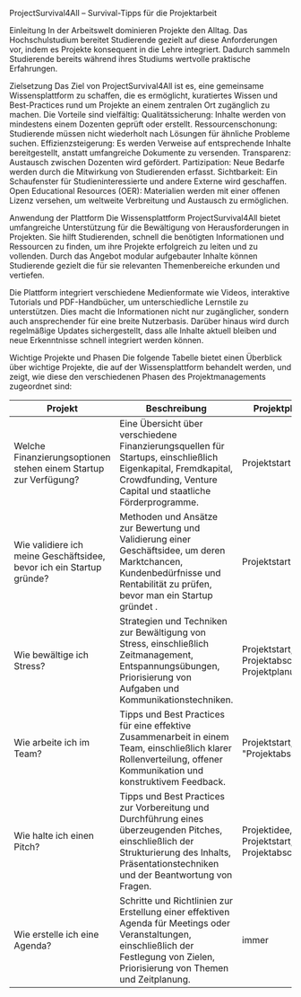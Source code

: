 ProjectSurvival4All – 
Survival-Tipps für die Projektarbeit

Einleitung
In der Arbeitswelt dominieren Projekte den Alltag. Das Hochschulstudium bereitet Studierende gezielt auf diese Anforderungen vor, indem es Projekte konsequent in die Lehre integriert. Dadurch sammeln Studierende bereits während ihres Studiums wertvolle praktische Erfahrungen.

Zielsetzung
Das Ziel von ProjectSurvival4All ist es, eine gemeinsame Wissensplattform zu schaffen, die es ermöglicht, kuratiertes Wissen und Best-Practices rund um Projekte an einem zentralen Ort zugänglich zu machen. Die Vorteile sind vielfältig:
Qualitätssicherung: Inhalte werden von mindestens einem Dozenten geprüft oder erstellt.
Ressourcenschonung: Studierende müssen nicht wiederholt nach Lösungen für ähnliche Probleme suchen.
Effizienzsteigerung: Es werden Verweise auf entsprechende Inhalte bereitgestellt, anstatt umfangreiche Dokumente zu versenden.
Transparenz: Austausch zwischen Dozenten wird gefördert.
Partizipation: Neue Bedarfe werden durch die Mitwirkung von Studierenden erfasst.
Sichtbarkeit: Ein Schaufenster für Studieninteressierte und andere Externe wird geschaffen.
Open Educational Resources (OER): Materialien werden mit einer offenen Lizenz versehen, um weltweite Verbreitung und Austausch zu ermöglichen.

Anwendung der Plattform
Die Wissensplattform ProjectSurvival4All bietet umfangreiche Unterstützung für die Bewältigung von Herausforderungen in Projekten. Sie hilft Studierenden, schnell die benötigten Informationen und Ressourcen zu finden, um ihre Projekte erfolgreich zu leiten und zu vollenden. Durch das Angebot modular aufgebauter Inhalte können Studierende gezielt die für sie relevanten Themenbereiche erkunden und vertiefen.

Die Plattform integriert verschiedene Medienformate wie Videos, interaktive Tutorials und PDF-Handbücher, um unterschiedliche Lernstile zu unterstützen. Dies macht die Informationen nicht nur zugänglicher, sondern auch ansprechender für eine breite Nutzerbasis. Darüber hinaus wird durch regelmäßige Updates sichergestellt, dass alle Inhalte aktuell bleiben und neue Erkenntnisse schnell integriert werden können.

Wichtige Projekte und Phasen
Die folgende Tabelle bietet einen Überblick über wichtige Projekte, die auf der Wissensplattform behandelt werden, und zeigt, wie diese den verschiedenen Phasen des Projektmanagements zugeordnet sind:

| Projekt                                                                   | Beschreibung                                                                                                                                                                                  | Projektphase                                      |
|---------------------------------------------------------------------------|-----------------------------------------------------------------------------------------------------------------------------------------------------------------------------------------------|---------------------------------------------------|
| Welche Finanzierungsoptionen stehen einem Startup zur Verfügung?          | Eine Übersicht über verschiedene Finanzierungsquellen für Startups, einschließlich Eigenkapital, Fremdkapital, Crowdfunding, Venture Capital und staatliche Förderprogramme.                  | Projektstart                                      |
| Wie validiere ich meine Geschäftsidee, bevor ich ein Startup gründe?      | Methoden und Ansätze zur Bewertung und Validierung einer Geschäftsidee, um deren Marktchancen, Kundenbedürfnisse und Rentabilität zu prüfen, bevor man ein Startup gründet .                  | Projektstart                                      |
| Wie bewältige ich Stress?                                                 | Strategien und Techniken zur Bewältigung von Stress, einschließlich Zeitmanagement, Entspannungsübungen, Priorisierung von Aufgaben und Kommunikationstechniken.                              | Projektstart, Projektabschluss, Projektplanung    |
| Wie arbeite ich im Team?                                                  | Tipps und Best Practices für eine effektive Zusammenarbeit in einem Team, einschließlich klarer Rollenverteilung, offener Kommunikation und konstruktivem Feedback.                           | Projektstart, "Projektabschluss"                  |
| Wie halte ich einen Pitch?                                                | Tipps und Best Practices zur Vorbereitung und Durchführung eines überzeugenden Pitches, einschließlich der Strukturierung des Inhalts, Präsentationstechniken und der Beantwortung von Fragen.| Projektidee, Projektstart, Projektabschluss       |
| Wie erstelle ich eine Agenda?                                             | Schritte und Richtlinien zur Erstellung einer effektiven Agenda für Meetings oder Veranstaltungen, einschließlich der Festlegung von Zielen, Priorisierung von Themen und Zeitplanung.        | immer                                             |
